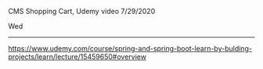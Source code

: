 CMS Shopping Cart, Udemy video
7/29/2020

Wed

---

https://www.udemy.com/course/spring-and-spring-boot-learn-by-bulding-projects/learn/lecture/15459650#overview